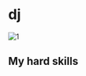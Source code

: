 # dj

![1](https://github-readme-stats.vercel.app/api/top-langs/?username=guilhermedjr&theme=blue-green)

## My hard skills 

